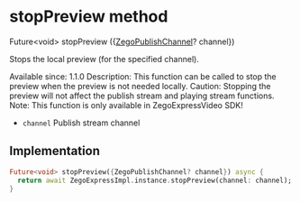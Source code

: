 


# stopPreview method








Future&lt;void> stopPreview
({[ZegoPublishChannel](../../zego_uikit_prebuilt_live_audio_room/ZegoPublishChannel.md)? channel})





<p>Stops the local preview (for the specified channel).</p>
<p>Available since: 1.1.0
Description: This function can be called to stop the preview when the preview is not needed locally.
Caution: Stopping the preview will not affect the publish stream and playing stream functions.
Note: This function is only available in ZegoExpressVideo SDK!</p>
<ul>
<li><code>channel</code> Publish stream channel</li>
</ul>



## Implementation

```dart
Future<void> stopPreview({ZegoPublishChannel? channel}) async {
  return await ZegoExpressImpl.instance.stopPreview(channel: channel);
}
```







